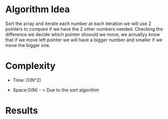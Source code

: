 # Algorithm Idea

Sort the array and iterate each number at each iteration we will use 2 pointers to compare if we have the 2 other numbers needed. Checking the difference we decide which pointer shoould we move, we actuallyy know that if we move left pointer we will have a bigger number and smaller if we move the bigger one.

# Complexity

- Time: O(N^2)

- Space:O(N) - > Due to the sort algorithm

# Results
